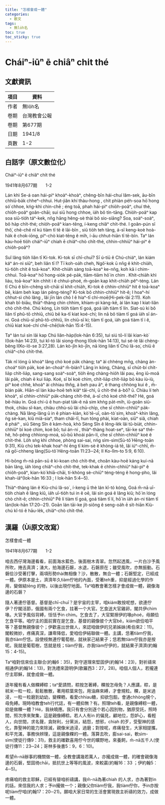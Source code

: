 ```yaml
---
title: "怎樣會成一體"
categories:
  - 散文
tags:
  - 無lo̍h名
toc: true
toc_sticky: true
---
```


# Cháiⁿ-iūⁿ ē chiâⁿ chi̍t thé

## 文獻資訊

| 項目 | 資料 |
|---|---|
| 作者 | 無lo̍h名 |
| 卷期 | 台灣教會公報 |
| 卷期 | 第677期 |
| 日期 | 1941/8 |
| 頁數 | 1-2 |

## 白話字（原文數位化）

Cháiⁿ-iūⁿ ē chiâⁿ chi̍t thé

1941年8月677期       1-2

Lán khì Se-á oan hái-piⁿ khoàⁿ-khoàⁿ, chêng-bīn hái-chuí lâm-sek, āu-bīn chhiū-ba̍k chheⁿ-chhuì. Hut-jiân khí thàu-hong , chi̍t phiàn pe̍h-soa hō͘ hong só͘ chhoe, kńg-khì chin-chē ; éng toā, phah hái-piⁿ chio̍h-poâⁿ, chuí thè, chio̍h-poâⁿ goân-chāi; sui siū hong chhoe, ia̍h bô tín-tāng. Chio̍h-poâⁿ kap soa siū-tio̍h táⁿ-kek, nn̄g hāng hêng-sè thài bô sio-siāng? Soa, soàⁿ-soàⁿ, bô ha̍p chi̍t-thé; chio̍h-poâⁿ kian-tēng, í-keng chiâⁿ chi̍t-thé. I goân-pún sī thô͘, chē-chē nî kú tiàm tī tē ê lāi-bīn , siū tio̍h teh tāng, á-sī keng-koè hoà-ha̍k ê chok-iōng, pìⁿ-chò kiat-tēng ê mi̍h, í-āu chhut-hiān tī tē-bīn. Taⁿ lán kàu-hoē tio̍h cháiⁿ-iūⁿ chiah ē chiâⁿ-chò chi̍t-thé, chhin-chhiūⁿ hái-piⁿ ê chio̍h-poâⁿ?

Suî lâng tio̍h liân tī Ki-tok. Ki-tok sī chī-chuī? Sī ú-tiū ê Chú-chiáⁿ, lán kiám káⁿ án-ni siūⁿ, beh liân tī I? Tī koh-oa̍h cheh, Ngô͘-kok ū nn̄g ê khit-chia̍h, tú-tio̍h chi̍t ê toā-koaⁿ. Khit-chia̍h sàng toā-koaⁿ ke-nn̄g, koh kā i chim-chhuì. Toā-koaⁿ hō͘ hong-sio̍k pé-pa̍k, tiām-tiām hō͘ in chim . Khit-chia̍h khì liáu, toā-koaⁿ kín chhit i ê chhuì-phoé, m̄-goān kap khit-chia̍h pêⁿ-téng. Lán tī Chú ê bīn-chêng si̍t-chāi sī khit-chia̍h, Ki-tok ê chhin-chhiūⁿ hit ê toā-koaⁿ bē, kiám beh kap lán pêng-téng? Ki-tok bô chhin-chhiūⁿ hit-ê; I hoaⁿ-hí chhut-sì chò lâng , lâi jīn lán chò I ê hiaⁿ-tī chí-moē(Hi-pek-lâi 2:11). Koh khah bî-biāu, thiàⁿ-thàng chin chhim, khiam-pi kàng-kē, ài lán kap I kiat-liân chò chi̍t-thé. Chú kóng, Lín tio̍h tiàm tī goá, goá ia̍h tiàm tī lín. Siat-sú ki bô liân tī phû-tō chhiū, chiū bē ka-tī kiat koé-chí; lín nā bô tiàm tī goá ia̍h sī án-ni. Goá chiū-sī phû-tô-chhiū, lín chiū-sī ki; tiàm tī goá, ia̍h goá tiàm tī i ê, chiū kiat koé-chí chē-chē(Iok-hān 15:4-15).

Taⁿ lán tuì sìn lâi kap Chú liân-ha̍p(Iok-hān 6:35), tuì siú tō-lí lâi kian-kò͘ I(Iok-hān 14:23), tuì kî-tó lâi siong-thong I(Iok-hān 14:13), tuì sé-lé lâi chèng-bêng I(Ko-lô-se 3:27,28). Lán kò-jîn kò-jîn, nā lóng liân tī Chú Iâ-so͘, chiū ē chiâⁿ-chò chi̍t-thé.

Ta̍k nî lóng ū khoàⁿ lâng chò koé pa̍k chàng; taⁿ ài chhéng mn̄g, chàng àn-choáⁿ tio̍h pa̍k, koé àn-choáⁿ m̄-bián? Lâng ìn kóng, Chàng, sī chu̍t-bí chi̍t-lia̍p chi̍t-lia̍p, sang-sang soàⁿ-soàⁿ, tio̍h ēng chàng-hio̍h lâi pau, ēng iû-moâ lâi pa̍k, chiah ē kui lia̍p. Koé, sī bí koè chìm, chi̍t-lia̍p chi̍t-lia̍p bō kàu iù-iù, pìⁿ koé chhè, khoàⁿ ài chhiau thn̂g, á beh pau āⁿ, ē thang chhòng kui ê , m̄-bián pa̍k. Hiān-sî lán kàu-hoē teh kiâⁿ tāi-chì, ū chi̍t-thé á-bô? ū. Chiàu lí teh khoàⁿ, sī chhin-chhiūⁿ pa̍k-chàng chi̍t-thé, á-sī chò koé chi̍t-thé? Hé, goá bē-hiáu ìn. Goá chí-ū ē hun-piat ta̍k-ê nā sim khǹg pa̍t-mi̍h, iû-goân siū-thok, chiàu sî-kan, chiàu chhù-sū lâi chū-chi̍p, che sī chhin-chhiūⁿ pa̍k-chàng. Nā lâng-lâng ū in ê phian-kiàn, kò͘ tē-uī, oàn-tò͘ sim, khoàⁿ-khin lâng, ǹg sè-kan, kiû miâ-siaⁿ, tham châi-lī, hun tóng phài, kiat-oàn, siūⁿ siâ, chiah ê pháiⁿ , siū Sèng Sîn ê kám-hoà, khò Sèng Sîn ê lêng-le̍k lâi tû-bia̍t, chhin-chhiūⁿ bí koè chìm, koè bô; tuì án-ni , thiàⁿ-thàng hoat-seⁿ, tāi-ke saⁿ thê-hê, hô-pêng chhiong-moá, sū-bū khoái pān-lí, che sī chhin-chhiūⁿ koé ê chi̍t-thé. Lo̍h sǹg khì chhoe, phòng sai-sai, nńg sìm-sìm(Sù-tô͘ Hēng-toān 9:31), Kiù chú tek-khak hoaⁿ-hí ēng tī kim-sè ê khòng-iá tē, lâi iúⁿ-chhī, m̄-nā gō͘-chheng lâng(Sù-tô͘ Hēng-toān 11:23─24; II Ko-lîm-to 5:9, 6:10).

Hi-bōng m̄-nā pān-sū ê ki-koan chò chi̍t-thé, choân kàu-hoē káng kuí-nā bān lâng, ia̍h lóng chiâⁿ-chò chi̍t-thé, tek-khak ē chhin-chhiūⁿ hái-piⁿ ê chio̍h-poâⁿ, kian-kò͘ khiā-chāi, tí-khòng sè-chiūⁿ téng-téng ê hong-pho, lâi khah-iâⁿ(Iok-hān 16:33 ; I Iok-hān 5:4─5).

Thiàⁿ-thàng lán ê Kiù-chú Iâ-so͘ , í-keng ū thè lán kî-tó kóng, Goá m̄-nā uī-tio̍h chiah ê lâng kiû, ia̍h uī-tio̍h tuì in ê oē, lâi sìn goá ê lâng kiû; hō͘ in lóng chò chi̍t-ê; chhin-chhiūⁿ Pē lí tiàm tī goá, goá tiàm tī lí, hō͘ in ia̍h án-ni tiàm tī lán(Iok-hān 17:20─21). Goān lán tāi-ke ji̍t-siông ê seng-oa̍h ē si̍t-hiān Kiù-chú kî-tó ê hāu-le̍k, chiâⁿ-chò chi̍t-thé.

## 漢羅（Ùi原文改寫）

怎樣會成一體

1941年8月677期       1-2

咱去西仔灣海邊看看，前面海水藍色，後面樹木青翠。忽然起透風，一片白沙予風所吹，捲去真濟；湧大，拍海邊石磐，水退，石磐原在；雖受風吹，亦無振動。石磐佮沙受著打擊，兩項形勢thài無相像？沙，散散，無合一體；石磐堅定，已經成一體。伊原本是土，濟濟年久tiàm佇地的內面，受著teh重，抑是經過化學的作用，變做結tēng 的物，以後出現佇地面。Taⁿ咱教會著怎樣才會成做一體，親像海邊的石磐？

隨人著連佇基督。基督是chī-chuī？是宇宙的主宰，咱kiám敢按呢想，欲連佇伊？佇閣活節，俄國有兩个乞食，拄著一个大官。乞食送大官雞卵，閣共伊chim喙。大官予風俗背縛，恬恬予in chim。乞食去了，大官緊擦伊的喙phoé，毋願佮乞食平等。咱佇主的面前實在是乞食，基督的親像彼个大官bē，kiám欲佮咱平等？基督無親像彼个；伊歡喜出世做人，來認咱做伊的兄弟姊妹(希伯來2：11)。閣較微妙，疼痛真深，謙卑降低，愛咱佮伊結聯做一體。主講，恁著tiàm佇我，我亦tiàm佇恁。設使枝無連佇葡萄樹，就袂家己結果子；恁若無tiàm佇我亦是按呢。我就是葡萄樹，恁就是枝；tiàm佇我，亦我tiàm佇伊的，就結果子濟濟(約翰15：4-15)。

Taⁿ咱對信來佮主聯合(約翰6：35)，對守道理來堅固伊(約翰14：23)，對祈禱來相通伊(約翰14：13)，對洗禮來證明伊(歌羅西3：27，28)。咱個人個人，若攏連佇主耶穌，就會成做一體。

逐年攏有看人做粿縛粽；taⁿ愛請問，粽按怎著縛，粿按怎毋免？人應講，粽，是秫米一粒一粒，鬆鬆散散，著用粽葉來包，用油麻來縛，才會規粒。粿，是米過浸，一粒一粒磨到幼幼，變粿粞，看愛chhiau糖，抑欲包餡，會通chhòng規个，毋免縛。現時咱教會teh行代誌，有一體抑無？有。照理teh看，是親像縛粽一體，抑是做粿一體？Hé，我袂曉應。我只有會分別逐个若心囥別物，猶原受託，照時間，照次序來聚集，這是親像縛粽。若人人有in 的偏見，顧地位，怨妒心，看輕人，向世間，求名聲，貪財利，分黨派，結怨，想邪，chiah 的歹，受聖神的感化，靠聖神的能力來除滅，親像米過浸，過磨；對按呢，疼痛發生，大家相提攜，和平充滿，事務快辨理，這是親像粿的一體。落算去吹，膨sai-sai，軟sìm-sìm(使徒行傳9：31)，救主的確歡喜用佇今世的曠野地，來養飼，m̄-nā五千人(使徒行傳11：23─24；哥林多後書5：9，6：10)。

希望m̄-nā辦事的機關做一體，全教會講幾若萬人，亦攏成做一體，的確會親像海邊的石磐，堅固徛chāi，抵抗世上等等的風波，來較贏(約翰16：33 ；伊約翰5：4─5)。

疼痛咱的救主耶穌，已經有替咱祈禱講，我m̄-nā為著chiah 的人求，亦為著對in 的話，來信我的人求；予in攏做一个；親像父你tiàm佇我，我tiàm佇你，予in亦按呢tiàm佇咱(約翰17：20─21)。願咱大家日常的生活會實現救主祈禱的效力，成做一體。
